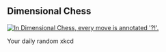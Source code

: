 ## Dimensional Chess
[![In Dimensional Chess, every move is annotated '?!'.](https://imgs.xkcd.com/comics/dimensional_chess.png)](https://xkcd.com/2465/ "In Dimensional Chess, every move is annotated '?!'.")

Your daily random xkcd
